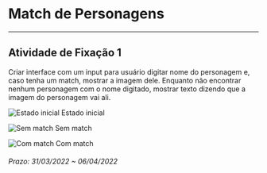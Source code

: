 # Match de Personagens 

---  

## Atividade de Fixação 1  

Criar interface com um input para usuário digitar nome do personagem e, caso tenha um match, mostrar a imagem dele. Enquanto não encontrar nenhum personagem com o nome digitado, mostrar texto dizendo que a imagem do personagem vai ali.  
 
![Estado inicial](./image1.png)
Estado inicial

![Sem match](./image2.png)
Sem match

![Com match](./image3.png)
Com match

###### Prazo: 31/03/2022 ~ 06/04/2022  
